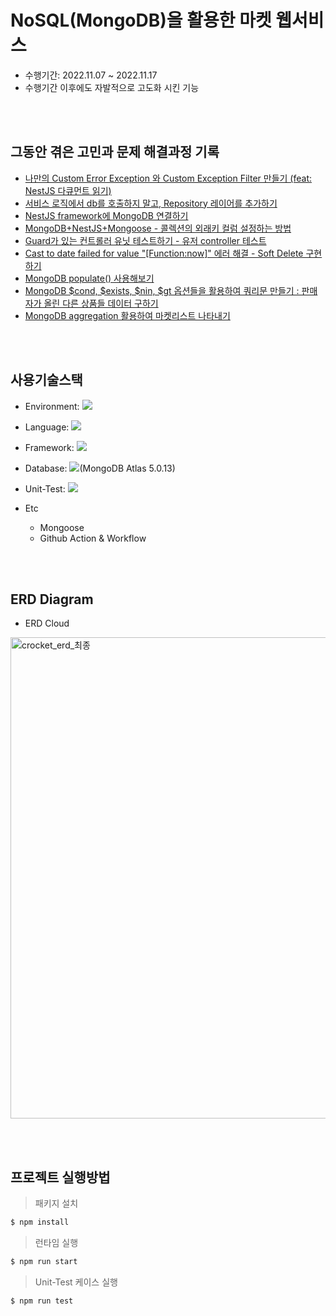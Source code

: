 # NoSQL(MongoDB)을 활용한 마켓 웹서비스

- 수행기간: 2022.11.07 ~ 2022.11.17
- 수행기간 이후에도 자발적으로 고도화 시킨 기능

<br><br>

## 그동안 겪은 고민과 문제 해결과정 기록

- [나만의 Custom Error Exception 와 Custom Exception Filter 만들기 (feat: NestJS 다큐먼트 읽기)](https://ek12mv2.tistory.com/331)
- [서비스 로직에서 db를 호출하지 말고, Repository 레이어를 추가하기 ](https://ek12mv2.tistory.com/339)
- [NestJS framework에 MongoDB 연결하기](https://ek12mv2.tistory.com/333)
- [MongoDB+NestJS+Mongoose - 콜렉션의 외래키 컬럼 설정하는 방법](https://ek12mv2.tistory.com/336)
- [Guard가 있는 컨트롤러 유닛 테스트하기 - 유저 controller 테스트](https://ek12mv2.tistory.com/343)
- [Cast to date failed for value "[Function:now]" 에러 해결 - Soft Delete 구현하기](https://ek12mv2.tistory.com/344)
- [MongoDB populate() 사용해보기](https://ek12mv2.tistory.com/345)
- [MongoDB $cond, $exists, $nin, $gt 옵션들을 활용하여 쿼리문 만들기 : 판매자가 올린 다른 상품들 데이터 구하기 ](https://ek12mv2.tistory.com/347)
- [MongoDB aggregation 활용하여 마켓리스트 나타내기](https://ek12mv2.tistory.com/348)

<br><br>

## 사용기술스택

- Environment: <img src="https://img.shields.io/badge/Node.js-339933?style=for-the-badge&logo=Node.js&logoColor=white">



- Language: <img src="https://img.shields.io/badge/TypeScript-3178C6?style=for-the-badge&logo=TypeScript&logoColor=white">
- Framework: <img src="https://img.shields.io/badge/NestJS-E0234E?style=for-the-badge&logo=NestJS&logoColor=white">
- Database: <img src="https://img.shields.io/badge/MongoDB-47A248?style=for-the-badge&logo=MongoDB&logoColor=white">(MongoDB Atlas 5.0.13)
- Unit-Test: <img src="https://img.shields.io/badge/Jest-C21325?style=for-the-badge&logo=Jest&logoColor=white">
- Etc
  - Mongoose
  - Github Action & Workflow

<br><br>

## ERD Diagram

- ERD Cloud

<img width="770" alt="crocket_erd_최종" src="https://user-images.githubusercontent.com/36457434/203004500-ad751ab1-a6bb-467a-91f8-4857e2e92fb0.png">


<br><br>

## 프로젝트 실행방법

> 패키지 설치

```bash
$ npm install
```

> 런타임 실행

```bash
$ npm run start
```

> Unit-Test 케이스 실행

```bash
$ npm run test
```
